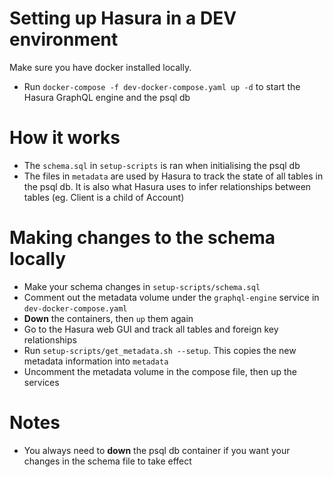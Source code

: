 # Setting up Hasura in a DEV environment
Make sure you have docker installed locally.

- Run `docker-compose -f dev-docker-compose.yaml up -d` to start the Hasura GraphQL engine and 
the psql db

# How it works
- The `schema.sql` in `setup-scripts` is ran when initialising the psql db
- The files in `metadata` are used by Hasura to track the state of all tables in the psql db. It is also what 
Hasura uses to infer relationships between tables (eg. Client is a child of Account)

# Making changes to the schema locally
- Make your schema changes in `setup-scripts/schema.sql`
- Comment out the metadata volume under the `graphql-engine` service in `dev-docker-compose.yaml`
- __Down__ the containers, then `up` them again
- Go to the Hasura web GUI and track all tables and foreign key relationships
- Run `setup-scripts/get_metadata.sh --setup`. This copies the new metadata information into `metadata`
- Uncomment the metadata volume in the compose file, then up the services

# Notes
- You always need to __down__ the psql db container if you want your changes in the schema file to take effect

